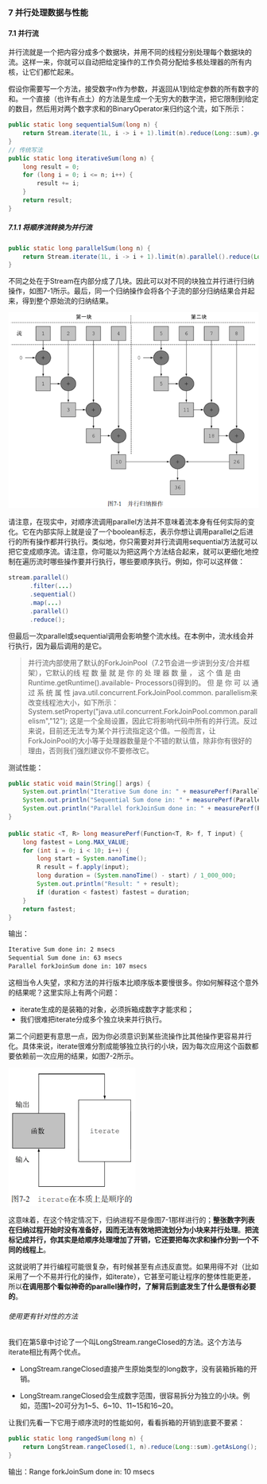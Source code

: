 ### 7 并行处理数据与性能

#### 7.1 并行流

并行流就是一个把内容分成多个数据块，并用不同的线程分别处理每个数据块的流。这样一来，你就可以自动把给定操作的工作负荷分配给多核处理器的所有内核，让它们都忙起来。

假设你需要写一个方法，接受数字n作为参数，并返回从1到给定参数的所有数字的和。一个直接（也许有点土）的方法是生成一个无穷大的数字流，把它限制到给定的数目，然后用对两个数字求和的BinaryOperator来归约这个流，如下所示： 

```java
public static long sequentialSum(long n) {
    return Stream.iterate(1L, i -> i + 1).limit(n).reduce(Long::sum).get();
}
// 传统写法
public static long iterativeSum(long n) {
    long result = 0;
    for (long i = 0; i <= n; i++) {
        result += i;
    }
    return result;
}
```

##### 7.1.1 将顺序流转换为并行流 

```java
public static long parallelSum(long n) {
    return Stream.iterate(1L, i -> i + 1).limit(n).parallel().reduce(Long::sum).get();
}
```

不同之处在于Stream在内部分成了几块。因此可以对不同的块独立并行进行归纳操作，如图7-1所示。最后，同一个归纳操作会将各个子流的部分归纳结果合并起来，得到整个原始流的归纳结果。 

![image-20240105120650334](media/images/image-20240105120650334.png)

请注意，在现实中，对顺序流调用parallel方法并不意味着流本身有任何实际的变化。它在内部实际上就是设了一个boolean标志，表示你想让调用parallel之后进行的所有操作都并行执行。类似地，你只需要对并行流调用sequential方法就可以把它变成顺序流。请注意，你可能以为把这两个方法结合起来，就可以更细化地控制在遍历流时哪些操作要并行执行，哪些要顺序执行。例如，你可以这样做： 

```java
stream.parallel() 
      .filter(...) 
      .sequential() 
      .map(...) 
      .parallel() 
      .reduce();
```

但最后一次parallel或sequential调用会影响整个流水线。在本例中，流水线会并行执行，因为最后调用的是它。 

> 并行流内部使用了默认的ForkJoinPool（7.2节会进一步讲到分支/合并框架），它默认的线 程 数 量 就 是 你 的 处 理 器 数 量 ， 这 个 值 是 由 Runtime.getRuntime().available- Processors()得到的。 但 是 你 可 以 通 过 系 统 属 性 java.util.concurrent.ForkJoinPool.common. parallelism来改变线程池大小，如下所示：System.setProperty("java.util.concurrent.ForkJoinPool.common.parallelism","12"); 这是一个全局设置，因此它将影响代码中所有的并行流。反过来说，目前还无法专为某个并行流指定这个值。一般而言，让ForkJoinPool的大小等于处理器数量是个不错的默认值，除非你有很好的理由，否则我们强烈建议你不要修改它。

测试性能：

```java
public static void main(String[] args) {
    System.out.println("Iterative Sum done in: " + measurePerf(ParallelStreams::iterativeSum, 10_000_000L) + " msecs");
    System.out.println("Sequential Sum done in: " + measurePerf(ParallelStreams::sequentialSum, 10_000_000L) + " msecs");
    System.out.println("Parallel forkJoinSum done in: " + measurePerf(ParallelStreams::parallelSum, 10_000_000L) + " msecs" );
}

public static <T, R> long measurePerf(Function<T, R> f, T input) {
    long fastest = Long.MAX_VALUE;
    for (int i = 0; i < 10; i++) {
        long start = System.nanoTime();
        R result = f.apply(input);
        long duration = (System.nanoTime() - start) / 1_000_000;
        System.out.println("Result: " + result);
        if (duration < fastest) fastest = duration;
    }
    return fastest;
}
```

输出：

```tex
Iterative Sum done in: 2 msecs
Sequential Sum done in: 63 msecs
Parallel forkJoinSum done in: 107 msecs
```

这相当令人失望，求和方法的并行版本比顺序版本要慢很多。你如何解释这个意外的结果呢？这里实际上有两个问题： 

- iterate生成的是装箱的对象，必须拆箱成数字才能求和； 
- 我们很难把iterate分成多个独立块来并行执行。

第二个问题更有意思一点，因为你必须意识到某些流操作比其他操作更容易并行化。具体来说，iterate很难分割成能够独立执行的小块，因为每次应用这个函数都要依赖前一次应用的结果，如图7-2所示。

![image-20240105122429749](media/images/image-20240105122429749.png)

这意味着，在这个特定情况下，归纳进程不是像图7-1那样进行的；**整张数字列表在归纳过程开始时没有准备好，因而无法有效地把流划分为小块来并行处理**。**把流标记成并行，你其实是给顺序处理增加了开销，它还要把每次求和操作分到一个不同的线程上**。 

这就说明了并行编程可能很复杂，有时候甚至有点违反直觉。如果用得不对（比如采用了一个不易并行化的操作，如iterate），它甚至可能让程序的整体性能更差，所以**在调用那个看似神奇的parallel操作时，了解背后到底发生了什么是很有必要的**。 

###### 使用更有针对性的方法 

我们在第5章中讨论了一个叫LongStream.rangeClosed的方法。这个方法与iterate相比有两个优点。 

- LongStream.rangeClosed直接产生原始类型的long数字，没有装箱拆箱的开销。 

- LongStream.rangeClosed会生成数字范围，很容易拆分为独立的小块。例如，范围1~20可分为1~5、6~10、11~15和16~20。 

让我们先看一下它用于顺序流时的性能如何，看看拆箱的开销到底要不要紧： 

```java
public static long rangedSum(long n) {
    return LongStream.rangeClosed(1, n).reduce(Long::sum).getAsLong();
}
```

输出：Range forkJoinSum done in: 10 msecs



